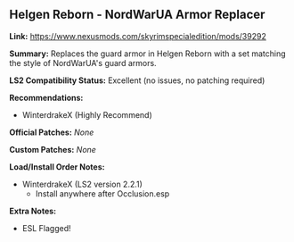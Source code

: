 ## Helgen Reborn - NordWarUA Armor Replacer

**Link:** https://www.nexusmods.com/skyrimspecialedition/mods/39292

**Summary:** Replaces the guard armor in Helgen Reborn with a set matching the style of NordWarUA's guard armors.

**LS2 Compatibility Status:** Excellent (no issues, no patching required)

**Recommendations:** 
* WinterdrakeX (Highly Recommend)

**Official Patches:**
_None_

**Custom Patches:**
_None_

**Load/Install Order Notes:**
* WinterdrakeX (LS2 version 2.2.1)
  * Install anywhere after Occlusion.esp

**Extra Notes:**
* ESL Flagged!